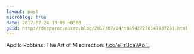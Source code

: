 ```yaml
---
layout: post
microblog: true
date: 2017-07-24 13:09 +0300
guid: http://desparoz.micro.blog/2017/07/24/t889427276147937281.html
---
```

Apollo Robbins: The Art of Misdirection: [t.co/eFzBcaVAp...](https://t.co/eFzBcaVApp)

